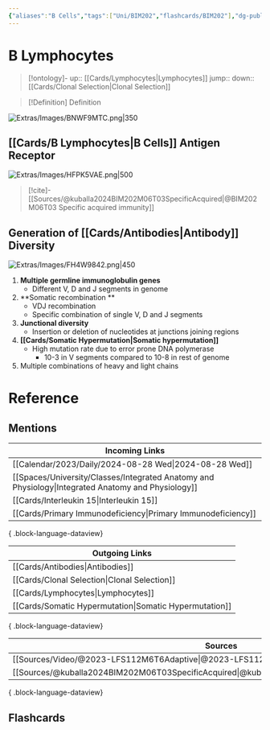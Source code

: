 ```yaml
---
{"aliases":"B Cells","tags":["Uni/BIM202","flashcards/BIM202"],"dg-publish":true,"permalink":"/cards/b-lymphocytes/","dgPassFrontmatter":true}
---
```


# B Lymphocytes

> [!ontology]-
> up:: [[Cards/Lymphocytes\|Lymphocytes]]
> jump:: 
> down:: [[Cards/Clonal Selection\|Clonal Selection]]

> [!Definition] Definition

![Extras/Images/BNWF9MTC.png|350](/img/user/Extras/Images/BNWF9MTC.png)

## [[Cards/B Lymphocytes\|B Cells]] Antigen Receptor

![Extras/Images/HFPK5VAE.png|500](/img/user/Extras/Images/HFPK5VAE.png)

> [!cite]-
> [[Sources/@kuballa2024BIM202M06T03SpecificAcquired\|@BIM202M06T03 Specific acquired immunity]]

## Generation of [[Cards/Antibodies\|Antibody]] Diversity

![Extras/Images/FH4W9842.png|450](/img/user/Extras/Images/FH4W9842.png)

1. **Multiple germline immunoglobulin genes**
	- Different V, D and J segments in genome 
2. **Somatic recombination **
	- VDJ recombination
	- Specific combination of single V, D and J segments 
3. **Junctional diversity**
	- Insertion or deletion of nucleotides at junctions joining regions 
4. **[[Cards/Somatic Hypermutation\|Somatic hypermutation]]**
	- High mutation rate due to error prone DNA polymerase 
		- 10-3 in V segments compared to 10-8 in rest of genome 
5. Multiple combinations of heavy and light chains

# Reference

## Mentions

| Incoming Links                                                                                        |
| ----------------------------------------------------------------------------------------------------- |
| [[Calendar/2023/Daily/2024-08-28 Wed\|2024-08-28 Wed]]                                             |
| [[Spaces/University/Classes/Integrated Anatomy and Physiology\|Integrated Anatomy and Physiology]] |
| [[Cards/Interleukin 15\|Interleukin 15]]                                                           |
| [[Cards/Primary Immunodeficiency\|Primary Immunodeficiency]]                                       |

{ .block-language-dataview}

| Outgoing Links                                            |
| --------------------------------------------------------- |
| [[Cards/Antibodies\|Antibodies]]                       |
| [[Cards/Clonal Selection\|Clonal Selection]]           |
| [[Cards/Lymphocytes\|Lymphocytes]]                     |
| [[Cards/Somatic Hypermutation\|Somatic Hypermutation]] |

{ .block-language-dataview}

| Sources                                                                                           |
| ------------------------------------------------------------------------------------------------- |
| [[Sources/Video/@2023-LFS112M6T6Adaptive\|@2023-LFS112M6T6Adaptive]]                           |
| [[Sources/@kuballa2024BIM202M06T03SpecificAcquired\|@kuballa2024BIM202M06T03SpecificAcquired]] |

{ .block-language-dataview}

## Flashcards